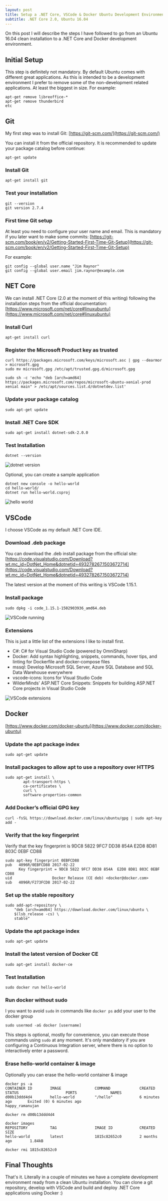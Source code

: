 ```yaml
---
layout: post
title: Setup a .NET Core, VSCode & Docker Ubuntu Development Environment
subtitle: .NET Core 2.0, Ubuntu 16.04
---
```


On this post I will describe the steps I have followed to go from an Ubuntu 16.04 clean installation to a .NET Core and Docker development environment. 

## Initial Setup

This step is definitely not mandatory. By default Ubuntu comes with different great applications. As this is intended to be a development environment I prefer to remove some of the non-development related applications. At least the biggest in size. For example:

	apt-get remove libreoffice-*
	apt-get remove thunderbird
	etc
	
## Git

My first step was to install Git: [https://git-scm.com/](https://git-scm.com/)

You can install it from the official repository. It is recommended to update your package catalog before continue:

	apt-get update

### Install Git

	apt-get install git

### Test your installation 

	git --version
	git version 2.7.4

### First time Git setup

At least you need to configure your user name and email. This is mandatory if you later want to make some commits: [https://git-scm.com/book/en/v2/Getting-Started-First-Time-Git-Setup](https://git-scm.com/book/en/v2/Getting-Started-First-Time-Git-Setup)

For example: 

	git config --global user.name "Jim Raynor"
	git config --global user.email jim.raynor@example.com


## NET Core

We can install .NET Core (2.0 at the moment of this writing) following the installation steps from the official documentation: [https://www.microsoft.com/net/core#linuxubuntu](https://www.microsoft.com/net/core#linuxubuntu)

### Install Curl

	apt-get install curl

### Register the Microsoft Product key as trusted

	curl https://packages.microsoft.com/keys/microsoft.asc | gpg --dearmor > microsoft.gpg
	sudo mv microsoft.gpg /etc/apt/trusted.gpg.d/microsoft.gpg

	sudo sh -c 'echo "deb [arch=amd64] https://packages.microsoft.com/repos/microsoft-ubuntu-xenial-prod xenial main" > /etc/apt/sources.list.d/dotnetdev.list'

### Update your package catalog

	sudo apt-get update

### Install .NET Core SDK
	
	sudo apt-get install dotnet-sdk-2.0.0

### Test Installation
	
	dotnet --version
	
![dotnet version](../img/2017-08-25-net-core-ubuntu/01-dotnet-version.png)

Optional, you can create a sample application

	dotnet new console -o hello-world
	cd hello-world/
	dotnet run hello-world.csproj

![hello world](../img/2017-08-25-net-core-ubuntu/02-hello-world.png)

## VSCode

I choose VSCode as my default .NET Core IDE. 

### Download .deb package

You can download the .deb install package from the official site: [https://code.visualstudio.com/Download?wt.mc_id=DotNet_Home&dotnetid=493278267.1503672714](https://code.visualstudio.com/Download?wt.mc_id=DotNet_Home&dotnetid=493278267.1503672714)

The latest version at the moment of this writing is VSCode 1.15.1.

### Install package

	sudo dpkg -i code_1.15.1-1502903936_amd64.deb

![VSCode running](../img/2017-08-25-net-core-ubuntu/03-vscode.png)

	
### Extensions

This is just a little list of the extensions I like to install first.

- C#: C# for Visual Studio Code (powered by OmniSharp)
- Docker: Add syntax highlighting, snippets, commands, hover tips, and linting for Dockerfile and docker-compose files
- mssql: Develop Microsoft SQL Server, Azure SQL Database and SQL Data Warehouse everywhere
- vscode-icons: Icons for Visual Studio Code
- WilderMinds' ASP.NET Core Snippets: Snippets for building ASP.NET Core projects in Visual Studio Code

![VSCode extensions](../img/2017-08-25-net-core-ubuntu/04-vscode-extensions.png)

## Docker

[https://www.docker.com/docker-ubuntu](https://www.docker.com/docker-ubuntu)

### Update the apt package index

	sudo apt-get update
	
### Install packages to allow apt to use a repository over HTTPS

	sudo apt-get install \
    		apt-transport-https \
    		ca-certificates \
    		curl \
    		software-properties-common

### Add Docker’s official GPG key

	curl -fsSL https://download.docker.com/linux/ubuntu/gpg | sudo apt-key add -

### Verify that the key fingerprint 

Verify that the key fingerprint is 9DC8 5822 9FC7 DD38 854A E2D8 8D81 803C 0EBF CD88

	sudo apt-key fingerprint 0EBFCD88
	pub   4096R/0EBFCD88 2017-02-22
	      Key fingerprint = 9DC8 5822 9FC7 DD38 854A  E2D8 8D81 803C 0EBF CD88
	uid                  Docker Release (CE deb) <docker@docker.com>
	sub   4096R/F273FCD8 2017-02-22

### Set up the stable repository

	sudo add-apt-repository \
   		"deb [arch=amd64] https://download.docker.com/linux/ubuntu \
   		$(lsb_release -cs) \
   		stable"

### Update the apt package index

	sudo apt-get update

### Install the latest version of Docker CE

	sudo apt-get install docker-ce

### Test Installation

	sudo docker run hello-world

### Run docker without sudo

I you want to avoid `sudo` in commands like `docker ps` add your user to the docker group 

	sudo usermod -aG docker [username]

This steps is optional, mostly for convenience, you can execute those commands using `sudo` at any moment. It's only mandatory if you are configuring a Continuous Integration server, where there is no option to interactively enter a password. 

### Erase hello-world container & image

Optionally you can erase the hello-world container & image

	docker ps -a
	CONTAINER ID        IMAGE               COMMAND             CREATED             STATUS                     PORTS               NAMES
	d00b13ddd4d4        hello-world         "/hello"            6 minutes ago       Exited (0) 6 minutes ago                       happy_ramanujan

	docker rm d00b13ddd4d4

	docker images
	REPOSITORY          TAG                 IMAGE ID            CREATED             SIZE
	hello-world         latest              1815c82652c0        2 months ago        1.84kB

	docker rmi 1815c82652c0

## Final Thoughts

That's it. Literally in a couple of minutes we have a complete development environment ready from a clean Ubuntu installation. You can clone a git repository, develop with VSCode and build and deploy .NET Core applications using Docker :)
